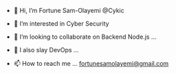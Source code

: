 - 👋 Hi, I’m Fortune Sam-Olayemi @Cykic 
- 👀 I’m interested in Cyber Security
- 💞️ I’m looking to collaborate on Backend Node.js ...
- 🌱 I also slay DevOps ...

- 📫 How to reach me ... fortunesamolayemi@gmail.com 

<!---
Cykic/Cykic is a ✨ special ✨ repository because its `README.md` (this file) appears on your GitHub profile.
You can click the Preview link to take a look at your changes.
--->
